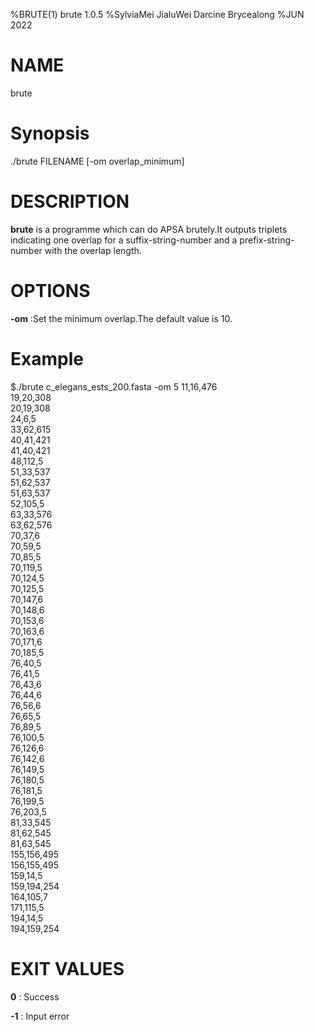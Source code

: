 %BRUTE(1) brute 1.0.5
%SylviaMei JialuWei Darcine Brycealong
%JUN 2022

# NAME
brute

# Synopsis
./brute FILENAME [-om overlap_minimum]

# DESCRIPTION
**brute** is a programme which can do APSA brutely.It outputs triplets indicating one overlap
for a suffix-string-number and a prefix-string-number with
the overlap length.

# OPTIONS
**-om**
:Set the minimum overlap.The default value is 10.

# Example
$./brute c_elegans_ests_200.fasta -om 5
11,16,476\
19,20,308\
20,19,308\
24,6,5\
33,62,615\
40,41,421\
41,40,421\
48,112,5\
51,33,537\
51,62,537\
51,63,537\
52,105,5\
63,33,576\
63,62,576\
70,37,6\
70,59,5\
70,85,5\
70,119,5\
70,124,5\
70,125,5\
70,147,6\
70,148,6\
70,153,6\
70,163,6\
70,171,6\
70,185,5\
76,40,5\
76,41,5\
76,43,6\
76,44,6\
76,56,6\
76,65,5\
76,89,5\
76,100,5\
76,126,6\
76,142,6\
76,149,5\
76,180,5\
76,181,5\
76,199,5\
76,203,5\
81,33,545\
81,62,545\
81,63,545\
155,156,495\
156,155,495\
159,14,5\
159,194,254\
164,105,7\
171,115,5\
194,14,5\
194,159,254

# EXIT VALUES
**0**
: Success

**-1**
: Input error
